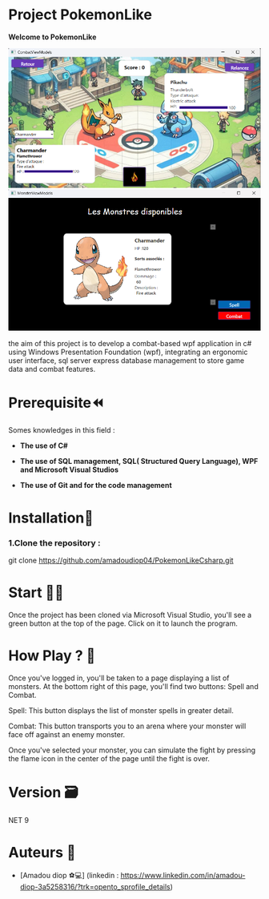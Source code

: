 ﻿# Project PokemonLike
**Welcome to PokemonLike**

<img src="./Ressources\images\PokemonLikeProject1.png" with="800" />
<img src="./Ressources\images\PokemonLikeProject.png" with="800" />

the aim of this project is to develop a combat-based wpf application in c# using Windows Presentation Foundation (wpf), integrating an ergonomic user interface, sql server express database management to store game data and combat features.

# Prerequisite⏪
Somes knowledges in this field :

- **The use of C#**

- **The use of SQL management, SQL(
Structured Query Language), WPF and Microsoft Visual Studios**

- **The use of Git and for the code management**

# Installation🔧

### 1.Clone the repository :

git clone https://github.com/amadoudiop04/PokemonLikeCsharp.git

# Start 🧑‍💻

Once the project has been cloned via Microsoft Visual Studio, you'll see a green button at the top of the page. Click on it to launch the program.


# How Play ? 🔨

Once you've logged in, you'll be taken to a page displaying a list of monsters. At the bottom right of this page, you'll find two buttons: Spell and Combat.

Spell: This button displays the list of monster spells in greater detail.

Combat: This button transports you to an arena where your monster will face off against an enemy monster.

Once you've selected your monster, you can simulate the fight by pressing the flame icon in the center of the page until the fight is over.

# Version 🗃️
NET 9

# Auteurs 💸

- [Amadou diop ⚽💻] (linkedin : https://www.linkedin.com/in/amadou-diop-3a5258316/?trk=opento_sprofile_details)